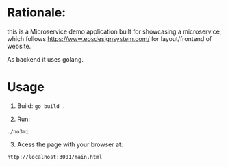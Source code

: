 #  Rationale:

this is a Microservice demo application built for showcasing a microservice,
which follows https://www.eosdesignsystem.com/ for layout/frontend of website.

As backend it uses golang.

# Usage

1) Build:
`go build .`

2) Run:

`./no3mi`

3) Acess the page with your browser at:

`http://localhost:3001/main.html`
